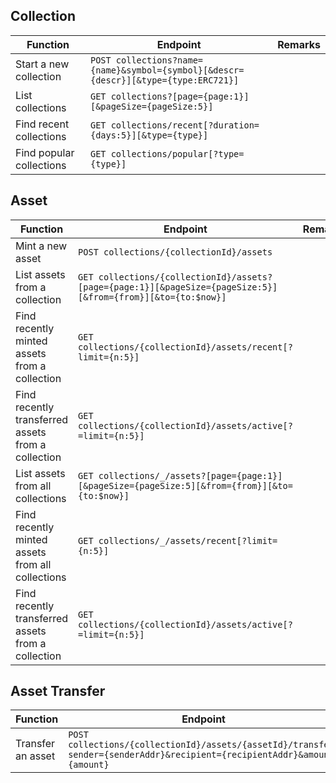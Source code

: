 

## Collection

| Function | Endpoint | Remarks |
| -------- | -------- | ------- |
| Start a new collection | `POST collections?name={name}&symbol={symbol}[&descr={descr}][&type={type:ERC721}]` |   |
| List collections | `GET collections?[page={page:1}][&pageSize={pageSize:5}]` |   |
| Find recent collections | `GET collections/recent[?duration={days:5}][&type={type}]` |   |
| Find popular collections | `GET collections/popular[?type={type}]` |   |

## Asset

| Function | Endpoint | Remarks |
| -------- | -------- | ------- |
| Mint a new asset | `POST collections/{collectionId}/assets` |   |
| List assets from a collection | `GET collections/{collectionId}/assets?[page={page:1}][&pageSize={pageSize:5}][&from={from}][&to={to:$now}]` |   | 
| Find recently minted assets from a collection | `GET collections/{collectionId}/assets/recent[?limit={n:5}]` |
| Find recently transferred assets from a collection | `GET collections/{collectionId}/assets/active[?=limit={n:5}]` |   |  
| List assets from all collections | `GET collections/_/assets?[page={page:1}][&pageSize={pageSize:5][&from={from}][&to={to:$now}]` |   |
| Find recently minted assets from all collections | `GET collections/_/assets/recent[?limit={n:5}]` |
| Find recently transferred assets from a collection | `GET collections/{collectionId}/assets/active[?=limit={n:5}]` |   |  

## Asset Transfer

| Function | Endpoint | Remarks |
| -------- | -------- | ------- |
| Transfer an asset | `POST collections/{collectionId}/assets/{assetId}/transfer?sender={senderAddr}&recipient={recipientAddr}&amount={amount}` | async |
